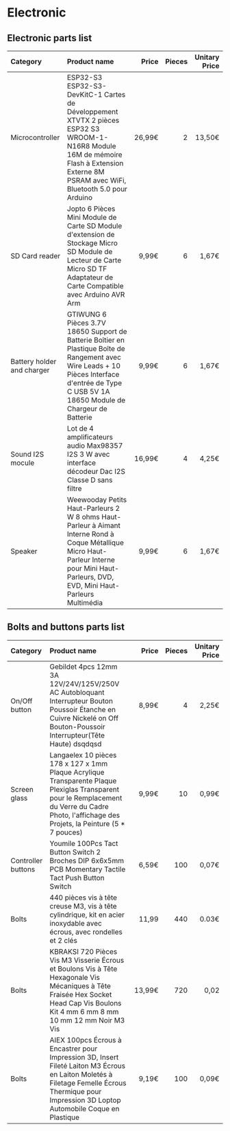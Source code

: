 # Electronic

## Electronic parts list


| Category | Product name | Price          | Pieces | Unitary Price |
| :---------------| :--------------- |---------------:|---------------:|---------------:|
| Microcontroller| ESP32-S3 ESP32-S3-DevKitC-1 Cartes de Développement XTVTX 2 pièces ESP32 S3 WROOM-1-N16R8 Module 16M de mémoire Flash à Extension Externe 8M PSRAM avec WiFi, Bluetooth 5.0 pour Arduino | 26,99€ | 2 | 13,50€ |
| SD Card reader| Jopto 6 Pièces Mini Module de Carte SD Module d'extension de Stockage Micro SD Module de Lecteur de Carte Micro SD TF Adaptateur de Carte Compatible avec Arduino AVR Arm | 9,99€ | 6 | 1,67€ |
| Battery holder and charger| GTIWUNG 6 Pièces 3.7V 18650 Support de Batterie Boîtier en Plastique Boîte de Rangement avec Wire Leads + 10 Pièces Interface d'entrée de Type C USB 5V 1A 18650 Module de Chargeur de Batterie | 9,99€ | 6 | 1,67€ |
| Sound I2S mocule| Lot de 4 amplificateurs audio Max98357 I2S 3 W avec interface décodeur Dac I2S Classe D sans filtre | 16,99€ | 4 | 4,25€ |
| Speaker | Weewooday Petits Haut-Parleurs 2 W 8 ohms Haut-Parleur à Aimant Interne Rond à Coque Métallique Micro Haut-Parleur Interne pour Mini Haut-Parleurs, DVD, EVD, Mini Haut-Parleurs Multimédia | 9,99€ | 6 | 1,67€ |


## Bolts and buttons parts list

| Category | Product name | Price          | Pieces | Unitary Price |
| :---------------| :--------------- |---------------:|---------------:|---------------:|
| On/Off button | Gebildet 4pcs 12mm 3A 12V/24V/125V/250V AC Autobloquant Interrupteur Bouton Poussoir Étanche en Cuivre Nickelé on Off Bouton-Poussoir Interrupteur(Tête Haute) dsqdqsd | 8,99€ | 4 | 2,25€
| Screen glass | Langaelex 10 pièces 178 x 127 x 1mm Plaque Acrylique Transparente Plaque Plexiglas Transparent pour le Remplacement du Verre du Cadre Photo, l'affichage des Projets, la Peinture (5 * 7 pouces) | 9,99€ | 10 | 0,99€ |
| Controller buttons | Youmile 100Pcs Tact Button Switch 2 Broches DIP 6x6x5mm PCB Momentary Tactile Tact Push Button Switch | 6,59€ | 100 | 0,07€ |
| Bolts | 440 pièces vis à tête creuse M3, vis à tête cylindrique, kit en acier inoxydable avec écrous, avec rondelles et 2 clés | 11,99 | 440 | 0.03€ |
| Bolts|KBRAKSI 720 Pièces Vis M3 Visserie Écrous et Boulons Vis à Tête Hexagonale Vis Mécaniques à Tête Fraisée Hex Socket Head Cap Vis Boulons Kit 4 mm 6 mm 8 mm 10 mm 12 mm Noir M3 Vis | 13,99€ | 720 | 0,02 |
| Bolts | AIEX 100pcs Écrous à Encastrer pour Impression 3D, Insert Fileté Laiton M3 Écrous en Laiton Moletés à Filetage Femelle Écrous Thermique pour Impression 3D Loptop Automobile Coque en Plastique | 9,19€ | 100 | 0,09€ |
